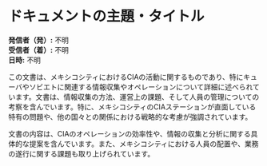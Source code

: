 # ドキュメントの主題・タイトル

**発信者（発）:** 不明  
**受信者（着）:** 不明  
**日時:** 不明  

この文書は、メキシコシティにおけるCIAの活動に関するものであり、特にキューバやソビエトに関連する情報収集やオペレーションについて詳細に述べられています。文書は、情報収集の方法、運営上の課題、そして人員の管理についての考察を含んでいます。特に、メキシコシティのCIAステーションが直面している特有の問題や、他の国々との関係における戦略的な考慮が強調されています。

文書の内容は、CIAのオペレーションの効率性や、情報の収集と分析に関する具体的な提案を含んでいます。また、メキシコシティにおける人員の配置や、業務の遂行に関する課題も取り上げられています。
